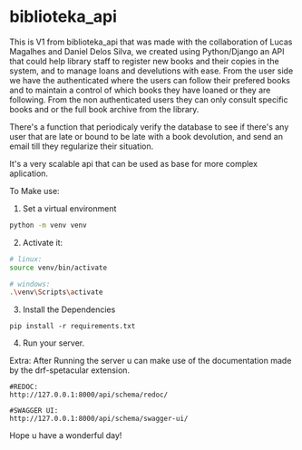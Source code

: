 # biblioteka_api 
This is V1 from biblioteka_api that was made with the collaboration of Lucas Magalhes and Daniel Delos Silva, we created using Python/Django an API that could help library staff to register new books and their copies in the system, and to manage loans and develutions with ease. 
From the user side we have the authenticated where the users can follow their prefered books and to maintain a control of which books they have loaned or they are following.
From the non authenticated users they can only consult specific books and or the full book archive from the library.

There's a function that periodicaly verify the database to see if there's any user that are late or bound to be late with a book devolution, and send an email till they regularize their situation.

It's a very scalable api that can be used as base for more complex aplication.


To Make use:
<br>
1. Set a virtual environment
```bash
python -m venv venv
```

2. Activate it:
```bash
# linux:
source venv/bin/activate

# windows:
.\venv\Scripts\activate
```

3. Install the Dependencies
```
pip install -r requirements.txt
```

4. Run your server.

Extra: After Running the server u can make use of the documentation made by the drf-spetacular extension.
```
#REDOC: 
http://127.0.0.1:8000/api/schema/redoc/

#SWAGGER UI: 
http://127.0.0.1:8000/api/schema/swagger-ui/
```

Hope u have a wonderful day!

